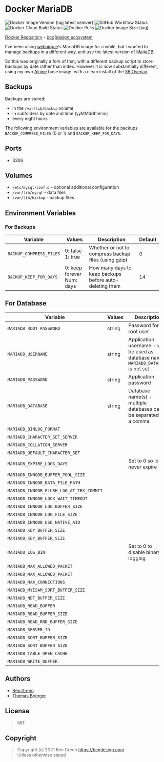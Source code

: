 # Docker MariaDB

![Docker Image Version (tag latest semver)](https://img.shields.io/docker/v/bcgdesign/mariadb/latest?label=latest) ![GitHub Workflow Status](https://img.shields.io/github/workflow/status/bencgreen/docker-mariadb/build?label=github) ![Docker Cloud Build Status](https://img.shields.io/docker/cloud/build/bcgdesign/mariadb?label=docker) ![Docker Pulls](https://img.shields.io/docker/pulls/bcgdesign/mariadb?label=pulls) ![Docker Image Size (tag)](https://img.shields.io/docker/image-size/bcgdesign/mariadb/latest?label=size)

[Docker Repository](https://hub.docker.com/r/bcgdesign/mariadb) - [bcg|design ecosystem](https://github.com/bencgreen/docker)

I've been using [webhippie](https://github.com/dockhippie/mariadb)'s MariaDB image for a while, but I wanted to manage backups in a different way, and use the latest version of [MariaDB](https://mariadb.org/).

So this was originally a fork of that, with a different backup script to store backups by date rather than index.  However it is now substantially different, using my own [Alpine](https://hub.docker.com/r/bcgdesign/alpine-s6) base image, with a clean install of the [S6 Overlay](https://github.com/just-containers/s6-overlay).

## Backups

Backups are stored:

* in the `/var/lib/backup` volume
* in subfolders by date and time (yyMMddhhmm)
* every eight hours

The following environment variables are available for the backups `BACKUP_COMPRESS_FILES` (0 or 1) and `BACKUP_KEEP_FOR_DAYS`.

## Ports

* 3306

## Volumes

* `/etc/mysql/conf.d` - optional additional configuration
* `/var/lib/mysql` - data files
* `/var/lib/backup` - backup files

## Environment Variables

### For Backups

| Variable                | Values                       | Description                                             | Default |
| ----------------------- | ---------------------------- | ------------------------------------------------------- | ------- |
| `BACKUP_COMPRESS_FILES` | 0: false<br>1: true          | Whether or not to compress backup files (using gzip)    | 0       |
| `BACKUP_KEEP_FOR_DAYS`  | 0: keep forever<br>Num: days | How many days to keep backups before auto-deleting them | 14      |

## For Database

| Variable                                    | Values                                | Description                                                                           | Default                                     |
| ------------------------------------------- | ------------------------------------- | ------------------------------------------------------------------------------------- | ------------------------------------------- |
| `MARIADB_ROOT_PASSWORD`                     | string                                | Password for root user                                                                | *None* - **required**                       |
| `MARIADB_USERNAME`                          | string                                | Application username - will be used as database name if `MARIADB_DATABASE` is not set | *None* - recommended                        |
| `MARIADB_PASSWORD`                          | string                                | Application password                                                                  | *None* - required if username is defined    |
| `MARIADB_DATABASE`                          | string                                | Database name(s) - multiple databases can be separated by a comma                     | *None*                                      |
| `MARIADB_BINLOG_FORMAT`                     |                                       |                                                                                       | mixed                                       |
| `MARIADB_CHARACTER_SET_SERVER`              |                                       |                                                                                       | utf8                                        |
| `MARIADB_COLLATION_SERVER`                  |                                       |                                                                                       | utf8_general_ci                             |
| `MARIADB_DEFAULT_CHARACTER_SET`             |                                       |                                                                                       | utf8                                        |
| `MARIADB_EXPIRE_LOGS_DAYS`                  |                                       | Set to 0 so logs never expire                                                         | 28                                          |
| `MARIADB_INNODB_BUFFER_POOL_SIZE`           |                                       |                                                                                       | 16M                                         |
| `MARIADB_INNODB_DATA_FILE_PATH`             |                                       |                                                                                       | ibdata1:10M:autoextend                      |
| `MARIADB_INNODB_FLUSH_LOG_AT_TRX_COMMIT`    |                                       |                                                                                       | 1                                           |
| `MARIADB_INNODB_LOCK_WAIT_TIMEOUT`          |                                       |                                                                                       | 50                                          |
| `MARIADB_INNODB_LOG_BUFFER_SIZE`            |                                       |                                                                                       | 8M                                          |
| `MARIADB_INNODB_LOG_FILE_SIZE`              |                                       |                                                                                       | 5M                                          |
| `MARIADB_INNODB_USE_NATIVE_AIO`             |                                       |                                                                                       | 1                                           |
| `MARIADB_KEY_BUFFER_SIZE`                   |                                       |                                                                                       | 16M                                         |
| `MARIADB_KEY_BUFFER_SIZE`                   |                                       |                                                                                       | 20M                                         |
| `MARIADB_LOG_BIN`                           |                                       | Set to 0 to disable binary logging                                                    | mysql-bin                                   |
| `MARIADB_MAX_ALLOWED_PACKET`                |                                       |                                                                                       | 16M                                         |
| `MARIADB_MAX_ALLOWED_PACKET`                |                                       |                                                                                       | 1M                                          |
| `MARIADB_MAX_CONNECTIONS`                   |                                       |                                                                                       | 151                                         |
| `MARIADB_MYISAM_SORT_BUFFER_SIZE`           |                                       |                                                                                       | 8M                                          |
| `MARIADB_NET_BUFFER_SIZE`                   |                                       |                                                                                       | 8K                                          |
| `MARIADB_READ_BUFFER`                       |                                       |                                                                                       | 2M                                          |
| `MARIADB_READ_BUFFER_SIZE`                  |                                       |                                                                                       | 256K                                        |
| `MARIADB_READ_RND_BUFFER_SIZE`              |                                       |                                                                                       | 512K                                        |
| `MARIADB_SERVER_ID`                         |                                       |                                                                                       | 1                                           |
| `MARIADB_SORT_BUFFER_SIZE`                  |                                       |                                                                                       | 20M                                         |
| `MARIADB_SORT_BUFFER_SIZE`                  |                                       |                                                                                       | 512K                                        |
| `MARIADB_TABLE_OPEN_CACHE`                  |                                       |                                                                                       | 64                                          |
| `MARIADB_WRITE_BUFFER`                      |                                       |                                                                                       | 2M                                          |

## Authors

* [Ben Green](https://github.com/bencgreen)
* [Thomas Boerger](https://github.com/tboerger)

## License

> MIT

## Copyright

> Copyright (c) 2021 Ben Green <https://bcgdesign.com>  
> Unless otherwise stated
